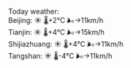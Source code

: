 Today weather:  
Beijing: ☀️   🌡️+2°C 🌬️→11km/h  
Tianjin: ☀️   🌡️+4°C 🌬️→15km/h  
Shijiazhuang: ☀️   🌡️+4°C 🌬️→11km/h  
Tangshan: ☀️   🌡️-4°C 🌬️→11km/h  
